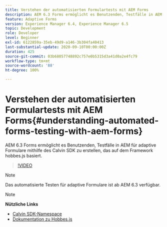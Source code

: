 ```yaml
---
title: Verstehen der automatisierten Formulartests mit AEM Forms
description: AEM 6.3 Forms ermöglicht es Benutzenden, Testfälle in AEM für adaptive Formulare mithilfe des Calvin SDK zu erstellen, das auf dem Framework hobbes.js basiert.
feature: Adaptive Forms
version: Experience Manager 6.4, Experience Manager 6.5
topic: Development
role: Developer
level: Beginner
exl-id: 6122859a-35eb-49d9-a146-3b304fa40413
last-substantial-update: 2020-09-10T00:00:00Z
duration: 425
source-git-commit: 03b68057748892c757e0b5315d3a41d0a2e4fc79
workflow-type: tm+mt
source-wordcount: '88'
ht-degree: 100%

---
```


# Verstehen der automatisierten Formulartests mit AEM Forms{#understanding-automated-forms-testing-with-aem-forms}

AEM 6.3 Forms ermöglicht es Benutzenden, Testfälle in AEM für adaptive Formulare mithilfe des Calvin SDK zu erstellen, das auf dem Framework hobbes.js basiert.

>[!VIDEO](https://video.tv.adobe.com/v/19700?quality=12&learn=on)

>[!NOTE]
>
>Das automatisierte Testen für adaptive Formulare ist ab AEM 6.3 verfügbar.

>[!NOTE]
>
>**Nützliche Links**
>
>* [Calvin SDK-Namespace](https://helpx.adobe.com/de/aem-forms/6-3/calvin-sdk-javascript-api/calvin.html)
>* [Dokumentation zu Hobbes.js](https://experienceleague.adobe.com/docs/experience-manager-release-information/aem-release-updates/previous-updates/aem-previous-versions.html?lang=de)
